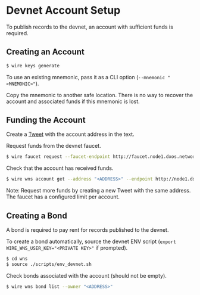 # Devnet Account Setup

To publish records to the devnet, an account with sufficient funds is required.

## Creating an Account

```bash
$ wire keys generate
```

To use an existing mnemonic, pass it as a CLI option (`--mnemonic "<MNEMONIC>"`).

Copy the mnemonic to another safe location. There is no way to recover the account and associated funds if this mnemonic is lost.

## Funding the Account

Create a [Tweet](https://twitter.com/compose/tweet) with the account address in the text.

Request funds from the devnet faucet.


```bash
$ wire faucet request --faucet-endpoint http://faucet.node1.dxos.network:4000/graphql --post-url "<Tweet URL>"
```

Check that the account has received funds.

```bash
$ wire wns account get --address "<ADDRESS>" --endpoint http://node1.dxos.network:9473/graphql
```

Note: Request more funds by creating a new Tweet with the same address. The faucet has a configured limit per account.

## Creating a Bond

A bond is required to pay rent for records published to the devnet.

To create a bond automatically, source the devnet ENV script (`export WIRE_WNS_USER_KEY="<PRIVATE KEY>"` if prompted).

```bash
$ cd wns
$ source ./scripts/env_devnet.sh
```

Check bonds associated with the account (should not be empty).

```bash
$ wire wns bond list --owner "<ADDRESS>"
```
